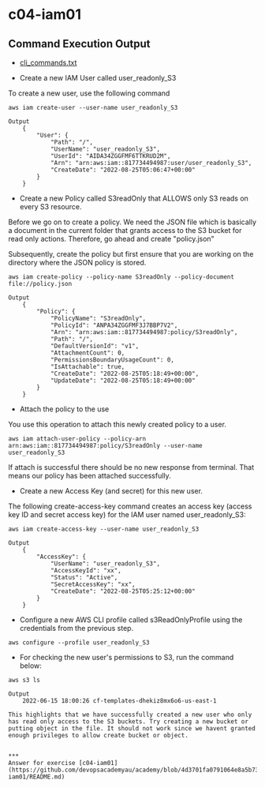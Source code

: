 # c04-iam01

## Command Execution Output
- [cli_commands.txt](cli_commands.txt)

- Create a new IAM User called user_readonly_S3

To create a new user, use the following command

```
aws iam create-user --user-name user_readonly_S3

Output
    {
        "User": {
            "Path": "/",
            "UserName": "user_readonly_S3",
            "UserId": "AIDA34ZGGFMF6TTKRUD2M",
            "Arn": "arn:aws:iam::817734494987:user/user_readonly_S3",
            "CreateDate": "2022-08-25T05:06:47+00:00"
        }
    }
```
- Create a new Policy called S3readOnly that ALLOWS only S3 reads on every S3 resource. 

Before we go on to create a policy. We need the JSON file which is basically a document in the current folder that grants access to the S3 bucket for read only actions.
Therefore, go ahead and create "policy.json"

Subsequently, create the policy but first ensure that you are working on the directory where the JSON policy is stored.
```
aws iam create-policy --policy-name S3readOnly --policy-document file://policy.json

Output
    {
        "Policy": {
            "PolicyName": "S3readOnly",
            "PolicyId": "ANPA34ZGGFMF3J7BBP7V2",
            "Arn": "arn:aws:iam::817734494987:policy/S3readOnly",
            "Path": "/",
            "DefaultVersionId": "v1",
            "AttachmentCount": 0,
            "PermissionsBoundaryUsageCount": 0,
            "IsAttachable": true,
            "CreateDate": "2022-08-25T05:18:49+00:00",
            "UpdateDate": "2022-08-25T05:18:49+00:00"
        }
    }
```

- Attach the policy to the use

You use this operation to attach this newly created policy to a user.

```
aws iam attach-user-policy --policy-arn arn:aws:iam::817734494987:policy/S3readOnly --user-name user_readonly_S3
```
If attach is successful there should be no new response from terminal. That means our policy has been attached successfully.


- Create a new Access Key (and secret) for this new user.

The following create-access-key command creates an access key (access key ID and secret access key) for the IAM user named user_readonly_S3:

```
aws iam create-access-key --user-name user_readonly_S3

Output
    {
        "AccessKey": {
            "UserName": "user_readonly_S3",
            "AccessKeyId": "xx",
            "Status": "Active",
            "SecretAccessKey": "xx",
            "CreateDate": "2022-08-25T05:25:12+00:00"
        }
    }
```

- Configure a new AWS CLI profile called s3ReadOnlyProfile using the credentials from the previous step.

```
aws configure --profile user_readonly_S3
```

- For checking the new user's permissions to S3, run the command below:

```
aws s3 ls

Output
    2022-06-15 18:00:26 cf-templates-dhekiz8mx6o6-us-east-1

This highlights that we have successfully created a new user who only has read only access to the S3 buckets. Try creating a new bucket or putting object in the file. It should not work since we havent granted enough privileges to allow create bucket or object. 


***
Answer for exercise [c04-iam01](https://github.com/devopsacademyau/academy/blob/4d3701fa0791064e8a5b737acae52c992faaa07e/classes/04class/exercises/c04-iam01/README.md)


